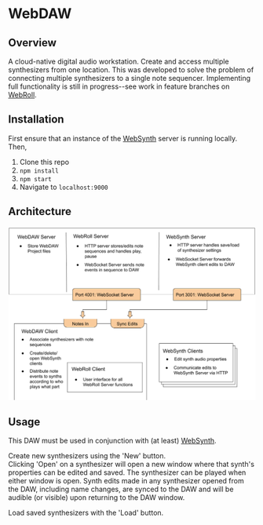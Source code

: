 # WebDAW

## Overview
A cloud-native digital audio workstation. Create and access multiple synthesizers from one location. This was developed to solve the problem of connecting multiple synthesizers to a single note sequencer. Implementing full functionality is still in progress--see work in feature branches on [WebRoll](https://github.com/slhodak/WebRoll).  

## Installation
First ensure that an instance of the [WebSynth](https://github.com/slhodak/WebSynth) server is running locally. Then,   
1) Clone this repo
2) `npm install`
3) `npm start`
4) Navigate to `localhost:9000`

## Architecture
![WebDAW_Graph](images/WebDAW_Graph.png)

## Usage
This DAW must be used in conjunction with (at least) [WebSynth](https://github.com/slhodak/WebSynth).   

Create new synthesizers using the 'New' button.  
Clicking 'Open' on a synthesizer will open a new window where that synth's properties can be edited and saved. The synthesizer can be played when either window is open. Synth edits made in any synthesizer opened from the DAW, including name changes, are synced to the DAW and will be audible (or visible) upon returning to the DAW window. 

Load saved synthesizers with the 'Load' button.  